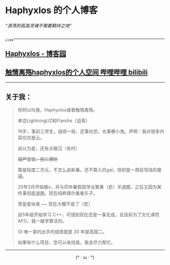 # Haphyxlos 的个人博客

###### “游荡的孤高灵魂不需要羁绊之地”

<img src="https://s2.loli.net/2022/03/06/3L74TWSXl8vhiQ2.jpg" alt="头像框" style="zoom:45%;float:left; " />

------



## 	[Haphyxlos - 博客园](https://www.cnblogs.com/haphyxlos/)

## [触情离殇haphyxlos的个人空间 哔哩哔哩 bilibili](https://space.bilibili.com/481020478)



------

## 关于我：



> 你珂以叫我，Haphyxlos或者触情离殇。
>
> 单恋LightningUZ和Flandre（迫真）
>
> 16岁，事初三学生，成绩一般，还事社恐，也事梗小鬼。声明：我对很多内容仅仅是云。
>
> 自以为是，还有点傲沉（有时）
>
> ~~威严堂堂，抱头蹲防~~
>
> 算是轻度二次元，不怎么追新番。还不算入坑gal，但却是一周目穹线的傻逼。
>
> 20年3月开始推v，并与同年暑假因学业繁重（悲）半退圈，之后又因为某件事彻底退圈。现在纯粹偶尔看看乐子。
>
> 曾是星咏者 ~~ 现在大概不是了（悲）
>
> 自5年级开始学习 C++，可惜到现在还是一事无成，且目前为了文化课而AFO，就一破学算法的。
>
> OI 唯一拿的出手的成绩就是 20 年提高国二。
>
> 如果有什么项目，您可以来找我，我会尽力帮忙。



------



<center>(^ · ω · ^)</center>
